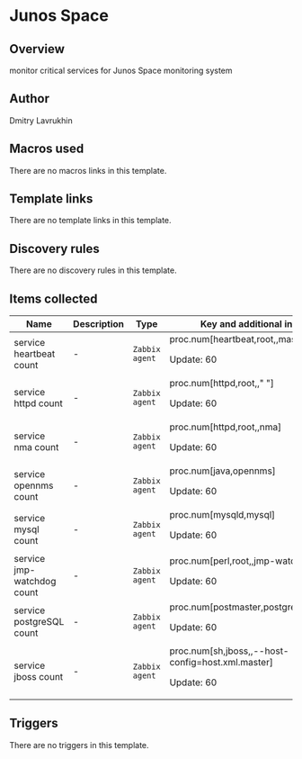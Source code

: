 # Junos Space

## Overview

monitor critical services for Junos Space monitoring system



## Author

Dmitry Lavrukhin

## Macros used

There are no macros links in this template.

## Template links

There are no template links in this template.

## Discovery rules

There are no discovery rules in this template.

## Items collected

|Name|Description|Type|Key and additional info|
|----|-----------|----|----|
|service heartbeat count|<p>-</p>|`Zabbix agent`|proc.num[heartbeat,root,,master]<p>Update: 60</p>|
|service httpd count|<p>-</p>|`Zabbix agent`|proc.num[httpd,root,," "]<p>Update: 60</p>|
|service nma count|<p>-</p>|`Zabbix agent`|proc.num[httpd,root,,nma]<p>Update: 60</p>|
|service opennms count|<p>-</p>|`Zabbix agent`|proc.num[java,opennms]<p>Update: 60</p>|
|service mysql count|<p>-</p>|`Zabbix agent`|proc.num[mysqld,mysql]<p>Update: 60</p>|
|service jmp-watchdog count|<p>-</p>|`Zabbix agent`|proc.num[perl,root,,jmp-watchdog]<p>Update: 60</p>|
|service postgreSQL count|<p>-</p>|`Zabbix agent`|proc.num[postmaster,postgres,,pgsql]<p>Update: 60</p>|
|service jboss count|<p>-</p>|`Zabbix agent`|proc.num[sh,jboss,,--host-config=host.xml.master]<p>Update: 60</p>|
## Triggers

There are no triggers in this template.


